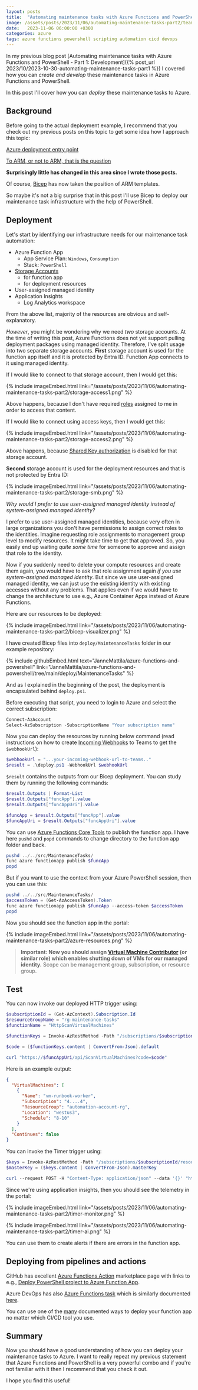 ```yaml
---
layout: posts
title:  "Automating maintenance tasks with Azure Functions and PowerShell - Part 2: Deployment"
image: /assets/posts/2023/11/06/automating-maintenance-tasks-part2/teams.png
date:   2023-11-06 06:00:00 +0300
categories: azure
tags: azure functions powershell scripting automation cicd devops
---
```

In my previous blog post [Automating maintenance tasks with Azure Functions and PowerShell - Part 1: Development]({% post_url 2023/10/2023-10-30-automating-maintenance-tasks-part1 %})
I covered how you can _create and develop_ these maintenance tasks in Azure Functions and PowerShell.

In this post I'll cover how you can _deploy_ these maintenance tasks to Azure.

## Background

Before going to the actual deployment example, I recommend that you check out my previous posts
on this topic to get some idea how I approach this topic:

[Azure deployment entry point](https://github.com/JanneMattila/some-questions-and-some-answers/blob/master/q%26a/azure_deployment_entry_point.md)

[To ARM, or not to ARM, that is the question](https://dev.to/janne_mattila/to-arm-or-not-to-arm-that-is-the-question-420i)

**Surprisingly little has changed in this area since I wrote those posts.**

Of course, [Bicep](https://github.com/Azure/bicep) has now taken the position of ARM templates.

So maybe it's not a big surprise that in this post I'll use Bicep to deploy our maintenance task infrastructure
with the help of PowerShell.

## Deployment

Let's start by identifying our infrastructure needs for our maintenance task automation:

- Azure Function App
  - App Service Plan: `Windows`, `Consumption`
  - Stack: `PowerShell`
- [Storage Accounts](https://learn.microsoft.com/en-us/azure/azure-functions/storage-considerations)
  - for function app
  - for deployment resources
- User-assigned managed identity
- Application Insights
  - Log Analytics workspace

From the above list, majority of the resources are obvious and self-explanatory.

_However_, you might be wondering why we need _two_ storage accounts.
At the time of writing this post, Azure Functions does not yet support pulling
deployment packages using managed identity. Therefore, I've split usage into two separate storage accounts.
**First** storage account is used for the function app itself and it is protected by Entra ID.
Function App connects to it using managed identity.

If I would like to connect to that storage account, then I would get this:

{% include imageEmbed.html link="/assets/posts/2023/11/06/automating-maintenance-tasks-part2/storage-access1.png" %}

Above happens, because I don't have required [roles](https://learn.microsoft.com/en-us/azure/storage/blobs/authorize-access-azure-active-directory)
assigned to me in order to access that content. 

If I would like to connect using access keys, then I would get this:

{% include imageEmbed.html link="/assets/posts/2023/11/06/automating-maintenance-tasks-part2/storage-access2.png" %}

Above happens, because [Shared Key authorization](https://learn.microsoft.com/en-us/azure/storage/common/shared-key-authorization-prevent?tabs=portal)
is disabled for that storage account.

**Second** storage account is used for the deployment resources and that is not protected by Entra ID:

{% include imageEmbed.html link="/assets/posts/2023/11/06/automating-maintenance-tasks-part2/storage-smb.png" %}

_Why would I prefer to use user-assigned managed identity instead of system-assigned managed identity?_

I prefer to use user-assigned managed identities, because very often in large organizations
you don't have permissions to assign correct roles to the identities. Imagine requesting
role assignments to management group level to modify resources. It might take time to get that approved.
So, you easily end up waiting _quite some time_ for someone to approve and assign that role to the identity. 

Now if you suddenly need to delete your compute resources and create them again,
you would have to ask that role assignment again _if you use system-assigned managed identity_.
But since we use user-assigned managed identity, 
we can just use the existing identity with existing accesses without any problems.
That applies even if we would have to change the architecture to use e.g., Azure Container Apps instead of Azure Functions.

Here are our resources to be deployed:

{% include imageEmbed.html link="/assets/posts/2023/11/06/automating-maintenance-tasks-part2/bicep-visualizer.png" %}

I have created Bicep files into `deploy/MaintenanceTasks` folder in our example repository:

{% include githubEmbed.html text="JanneMattila/azure-functions-and-powershell" link="JanneMattila/azure-functions-and-powershell/tree/main/deploy/MaintenanceTasks" %}

And as I explained in the beginning of the post,
the deployment is encapsulated behind `deploy.ps1`.

Before executing that script, you need to login to Azure and select the correct subscription:

```powershell
Connect-AzAccount
Select-AzSubscription -SubscriptionName "Your subscription name"
```

Now you can deploy the resources by running below command
(read instructions on how to create [Incoming Webhooks](https://learn.microsoft.com/en-us/microsoftteams/platform/webhooks-and-connectors/how-to/add-incoming-webhook?tabs=dotnet) to Teams to get the `$webhookUrl`):

```powershell
$webhookUrl = "...your-incoming-webhook-url-to-teams.."
$result = .\deploy.ps1 -WebhookUrl $webhookUrl
```

`$result` contains the outputs from our Bicep deployment.
You can study them by running the following commands:

```powershell
$result.Outputs | Format-List
$result.Outputs["funcApp"].value
$result.Outputs["funcAppUri"].value

$funcApp = $result.Outputs["funcApp"].value
$funcAppUri = $result.Outputs["funcAppUri"].value
```

You can use [Azure Functions Core Tools](https://learn.microsoft.com/en-us/azure/azure-functions/functions-core-tools-reference?tabs=v2#func-azure-functionapp-publish) to publish the function app.
I have here `pushd` and `popd` commands to change directory to the function app folder and back.

```powershell
pushd ../../src/MaintenanceTasks/
func azure functionapp publish $funcApp
popd
```

But if you want to use the context from your Azure PowerShell session, then you can use this:

```powershell
pushd ../../src/MaintenanceTasks/
$accessToken = (Get-AzAccessToken).Token
func azure functionapp publish $funcApp --access-token $accessToken
popd
```

Now you should see the function app in the portal:

{% include imageEmbed.html link="/assets/posts/2023/11/06/automating-maintenance-tasks-part2/azure-resources.png" %}

> **Important: Now you should assign [Virtual Machine Contributor](https://learn.microsoft.com/en-us/azure/role-based-access-control/built-in-roles#virtual-machine-contributor)**
> **(or similar role) which enables shutting down of VMs for our managed identity.**
> Scope can be management group, subscription, or resource group.

## Test

You can now invoke our deployed HTTP trigger using:

```powershell
$subscriptionId = (Get-AzContext).Subscription.Id
$resourceGroupName = "rg-maintenance-tasks"
$functionName = "HttpScanVirtualMachines"

$functionKeys = Invoke-AzRestMethod -Path "/subscriptions/$subscriptionId/resourceGroups/$resourceGroupName/providers/Microsoft.Web/sites/$funcApp/functions/$functionName/listkeys?api-version=2022-03-01" -Method POST

$code = ($functionKeys.content | ConvertFrom-Json).default

curl "https://$funcAppUri/api/ScanVirtualMachines?code=$code"
```

Here is an example output:

```json
{
  "VirtualMachines": [
    {
      "Name": "vm-runbook-worker",
      "Subscription": "4....4",
      "ResourceGroup": "automation-account-rg",
      "Location": "westus3",
      "Schedule": "8-10"
    }
  ],
  "Continues": false
}
```

You can invoke the Timer trigger using:

```powershell
$keys = Invoke-AzRestMethod -Path "/subscriptions/$subscriptionId/resourceGroups/$resourceGroupName/providers/Microsoft.Web/sites/$funcApp/host/default/listkeys?api-version=2022-03-01" -Method POST
$masterKey = ($keys.content | ConvertFrom-Json).masterKey

curl --request POST -H "Content-Type: application/json" --data '{}' "https://$funcAppUri/admin/functions/TimerScanVirtualMachines?code=$masterKey"
```

Since we're using application insights, then you should see the telemetry in the portal:

{% include imageEmbed.html link="/assets/posts/2023/11/06/automating-maintenance-tasks-part2/timer-monitor.png" %}

{% include imageEmbed.html link="/assets/posts/2023/11/06/automating-maintenance-tasks-part2/timer-ai.png" %}

You can use them to create alerts if there are errors in the function app.

## Deploying from pipelines and actions

GitHub has excellent [Azure Functions Action](https://github.com/marketplace/actions/azure-functions-action)
marketplace page with links to e.g., [Deploy PowerShell project to Azure Function App](https://github.com/Azure/actions-workflow-samples/blob/master/FunctionApp/windows-powershell-functionapp-on-azure.yml).

Azure DevOps has also [Azure Functions task](hhttps://learn.microsoft.com/en-us/azure/devops/pipelines/tasks/reference/azure-function-app-v2?view=azure-pipelines)
which is similarly documented [here](https://learn.microsoft.com/en-us/azure/azure-functions/functions-how-to-azure-devops?tabs=powershell%2Cyaml&pivots=v2).

You can use one of the [many](https://learn.microsoft.com/en-us/azure/azure-functions/deployment-zip-push)
documented ways to deploy your function app no matter which CI/CD tool you use.

## Summary

Now you should have a good understanding of how you can deploy your maintenance tasks to Azure.
I want to really repeat my previous statement that Azure Functions and PowerShell is a very powerful combo
and if you're not familiar with it then I recommend that you check it out.

I hope you find this useful!

